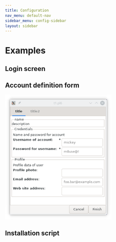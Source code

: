 ```yaml
---
title: Configuration
nav_menu: default-nav
sidebar_menu: config-sidebar
layout: sidebar
---
```


# Examples
## Login screen
## Account definition form
<img src="../images/config-sheets.png" alt="qa-invoice" width="350" />

## Installation script
